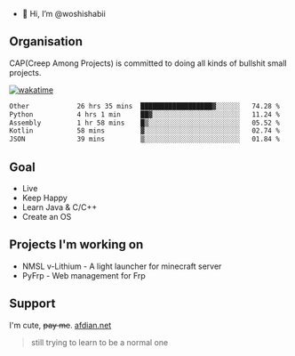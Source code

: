 - 👋 Hi, I’m @woshishabii

## Organisation

CAP(Creep Among Projects) is committed to doing all kinds of bullshit small projects.

[![wakatime](https://wakatime.com/badge/user/34d02784-acc1-4a16-82d7-33fdb53c4ed6.svg)](https://wakatime.com/@34d02784-acc1-4a16-82d7-33fdb53c4ed6)


<!--START_SECTION:waka-->

```txt
Other            26 hrs 35 mins  ██████████████████▓░░░░░░   74.28 %
Python           4 hrs 1 min     ██▓░░░░░░░░░░░░░░░░░░░░░░   11.24 %
Assembly         1 hr 58 mins    █▒░░░░░░░░░░░░░░░░░░░░░░░   05.52 %
Kotlin           58 mins         ▓░░░░░░░░░░░░░░░░░░░░░░░░   02.74 %
JSON             39 mins         ▒░░░░░░░░░░░░░░░░░░░░░░░░   01.84 %
```

<!--END_SECTION:waka-->

## Goal
- Live
- Keep Happy
- Learn Java & C/C++
- Create an OS

## Projects I'm working on

- NMSL v-Lithium - A light launcher for minecraft server
- PyFrp - Web management for Frp


## Support
I'm cute, ~~pay me~~.
[afdian.net](https://afdian.net/a/woshishabi)

> still trying to learn to be a normal one

<!---
woshishabii/woshishabii is a ✨ special ✨ repository because its `README.md` (this file) appears on your GitHub profile.
You can click the Preview link to take a look at your changes.
--->
